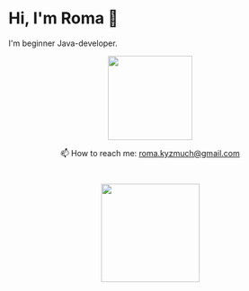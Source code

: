 # Hi, I'm Roma 👋
I'm beginner Java-developer.

<p align = 'center'>
 <a href="https://github-readme-stats.vercel.app/api?username=therxmv&show_icons=true&count_private=true"><img height=150 src="https://github-readme-stats.vercel.app/api?username=therxmv&show_icons=true&count_private=true" /></a>
<a [![Top Langs](https://github-readme-stats.vercel.app/api/top-langs/?username=therxmv&layout=compact)](https://github.com/therxmv/github-readme-stats)
 /></a>
</p>

<p align='center'>
  📫  How to reach me: <a href='mailto:roma.kyzmuch@gmail.com'>roma.kyzmuch@gmail.com</a>
</p>

<div align="center" style="margin: 40px 0">
    <a href="https://github.com/therxmv/github-profile-views-counter">
        <img width="175px" src="https://komarev.com/ghpvc/?username=therxmv&color=DC3545">
    </a>
</div>
